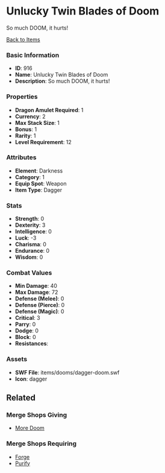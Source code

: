 # Unlucky Twin Blades of Doom

So much DOOM, it hurts!

[Back to Items](../items.md)

### Basic Information

- **ID**: 916
- **Name**: Unlucky Twin Blades of Doom
- **Description**: So much DOOM, it hurts!

### Properties

- **Dragon Amulet Required**: 1
- **Currency**: 2
- **Max Stack Size**: 1
- **Bonus**: 1
- **Rarity**: 1
- **Level Requirement**: 12

### Attributes

- **Element**: Darkness
- **Category**: 1
- **Equip Spot**: Weapon
- **Item Type**: Dagger

### Stats

- **Strength**: 0
- **Dexterity**: 3
- **Intelligence**: 0
- **Luck**: -3
- **Charisma**: 0
- **Endurance**: 0
- **Wisdom**: 0

### Combat Values

- **Min Damage**: 40
- **Max Damage**: 72
- **Defense (Melee)**: 0
- **Defense (Pierce)**: 0
- **Defense (Magic)**: 0
- **Critical**: 3
- **Parry**: 0
- **Dodge**: 0
- **Block**: 0
- **Resistances**: 

### Assets

- **SWF File**: items/dooms/dagger-doom.swf
- **Icon**: dagger

## Related

### Merge Shops Giving

- [More Doom](../merge-shops/27-more-doom.md)

### Merge Shops Requiring

- [Forge](../merge-shops/32-forge.md)
- [Purify](../merge-shops/39-purify.md)

